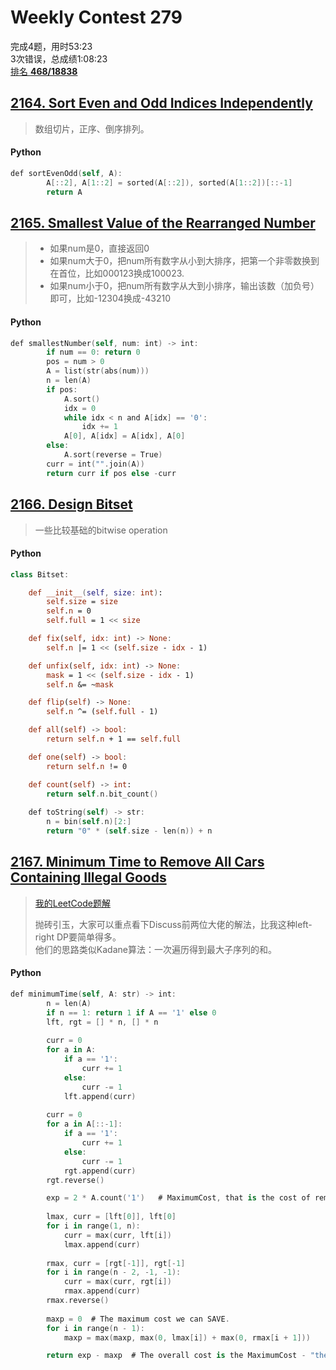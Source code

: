 # Weekly Contest 279  

完成4题，用时53:23\
3次错误，总成绩1:08:23\
[排名 **468/18838**](https://leetcode.com/contest/weekly-contest-279/ranking)

## [2164. Sort Even and Odd Indices Independently](https://leetcode.com/problems/sort-even-and-odd-indices-independently/)

> 数组切片，正序、倒序排列。

#### **Python**
```swift
def sortEvenOdd(self, A):
        A[::2], A[1::2] = sorted(A[::2]), sorted(A[1::2])[::-1]
        return A
```

## [2165. Smallest Value of the Rearranged Number](https://leetcode.com/problems/smallest-value-of-the-rearranged-number/)

> - 如果num是0，直接返回0
> - 如果num大于0，把num所有数字从小到大排序，把第一个非零数换到在首位，比如000123换成100023.
> - 如果num小于0，把num所有数字从大到小排序，输出该数（加负号）即可，比如-12304换成-43210

#### Python
```swift
def smallestNumber(self, num: int) -> int:
        if num == 0: return 0
        pos = num > 0
        A = list(str(abs(num)))
        n = len(A)
        if pos:
            A.sort()
            idx = 0
            while idx < n and A[idx] == '0':
                idx += 1
            A[0], A[idx] = A[idx], A[0]
        else:
            A.sort(reverse = True)
        curr = int("".join(A))
        return curr if pos else -curr
```

## [2166. Design Bitset](https://leetcode.com/problems/design-bitset/)

> 一些比较基础的bitwise operation

#### Python
```swift
class Bitset:

    def __init__(self, size: int):
        self.size = size
        self.n = 0
        self.full = 1 << size

    def fix(self, idx: int) -> None:
        self.n |= 1 << (self.size - idx - 1)

    def unfix(self, idx: int) -> None:
        mask = 1 << (self.size - idx - 1)
        self.n &= ~mask

    def flip(self) -> None:
        self.n ^= (self.full - 1)

    def all(self) -> bool:
        return self.n + 1 == self.full

    def one(self) -> bool:
        return self.n != 0

    def count(self) -> int:
        return self.n.bit_count()
    
    def toString(self) -> str:
        n = bin(self.n)[2:]
        return "0" * (self.size - len(n)) + n
```

## [2167. Minimum Time to Remove All Cars Containing Illegal Goods](https://leetcode.com/problems/minimum-time-to-remove-all-cars-containing-illegal-goods/)

> [我的LeetCode题解](https://leetcode.com/problems/minimum-time-to-remove-all-cars-containing-illegal-goods/discuss/1748452/Python-Explanation-with-pictures.-Prefix-and-Suffix.)
> 
> 抛砖引玉，大家可以重点看下Discuss前两位大佬的解法，比我这种left-right DP要简单得多。\
> 他们的思路类似Kadane算法：一次遍历得到最大子序列的和。


#### Python

```swift
def minimumTime(self, A: str) -> int:
        n = len(A)
        if n == 1: return 1 if A == '1' else 0
        lft, rgt = [] * n, [] * n
        
        curr = 0
        for a in A:
            if a == '1':
                curr += 1
            else:
                curr -= 1
            lft.append(curr)
            
        curr = 0
        for a in A[::-1]:
            if a == '1':
                curr += 1
            else:
                curr -= 1
            rgt.append(curr)
        rgt.reverse()

        exp = 2 * A.count('1')   # MaximumCost, that is the cost of removing all cars with a cost of 2.
            
        lmax, curr = [lft[0]], lft[0]
        for i in range(1, n):
            curr = max(curr, lft[i])
            lmax.append(curr)
            
        rmax, curr = [rgt[-1]], rgt[-1]
        for i in range(n - 2, -1, -1):
            curr = max(curr, rgt[i])
            rmax.append(curr)            
        rmax.reverse()
        
        maxp = 0  # The maximum cost we can SAVE.
        for i in range(n - 1):
            maxp = max(maxp, max(0, lmax[i]) + max(0, rmax[i + 1]))

        return exp - maxp  # The overall cost is the MaximumCost - "the maximum cost we can save".
```

